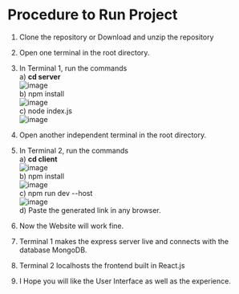 # Procedure to Run Project 

1) Clone the repository or Download and unzip the repository
2) Open one terminal in the root directory.
3) In Terminal 1, run the commands <br />
     a) **cd server** <br />
            ![image](https://github.com/HarshwardhanMore/MobileMunch/assets/87003053/677fbdcb-6db8-4ada-9559-4160625b46e5) <br />
     b) npm install <br />
            ![image](https://github.com/HarshwardhanMore/MobileMunch/assets/87003053/6b0106c3-0908-4e63-bf87-600989b6a8a3) <br />
     c) node index.js <br />
            ![image](https://github.com/HarshwardhanMore/MobileMunch/assets/87003053/0adfd724-a9e8-41fb-8658-08fc7cbe8fd4) <br />
        
6) Open another independent terminal in the root directory. 
7) In Terminal 2, run the commands  <br />
   a) **cd client** <br />
          ![image](https://github.com/HarshwardhanMore/MobileMunch/assets/87003053/25865507-2c89-49ff-9072-bb3346f1643c) <br />
   b) npm install <br /> 
          ![image](https://github.com/HarshwardhanMore/MobileMunch/assets/87003053/154492b9-cf76-4584-bb4f-d09f246e9b57) <br />
   c) npm run dev --host <br />
          ![image](https://github.com/HarshwardhanMore/MobileMunch/assets/87003053/0a25bb08-c554-4796-aa31-b8bbf82ef6f7) <br />
   d) Paste the generated link in any browser.
9) Now the Website will work fine.
10) Terminal 1 makes the express server live and connects with the database MongoDB.
11) Terminal 2 localhosts the frontend built in React.js
12) I Hope you will like the User Interface as well as the experience. 
   

